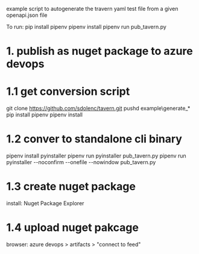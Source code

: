 example script to autogenerate the travern yaml test file from a given openapi.json file

To run: 
pip install pipenv
pipenv install
pipenv run pub_tavern.py 

# 1. publish as nuget package to azure devops

# 1.1 get conversion script
git clone https://github.com/sdolenc/tavern.git
pushd example\generate_*\
pip install pipenv
pipenv install

# 1.2 conver to standalone cli binary
pipenv install pyinstaller
pipenv run pyinstaller pub_tavern.py
pipenv run pyinstaller --noconfirm --onefile --nowindow pub_tavern.py

# 1.3 create nuget package
install: Nuget Package Explorer

# 1.4 upload nuget pakcage
browser: azure devops > artifacts > "connect to feed"
